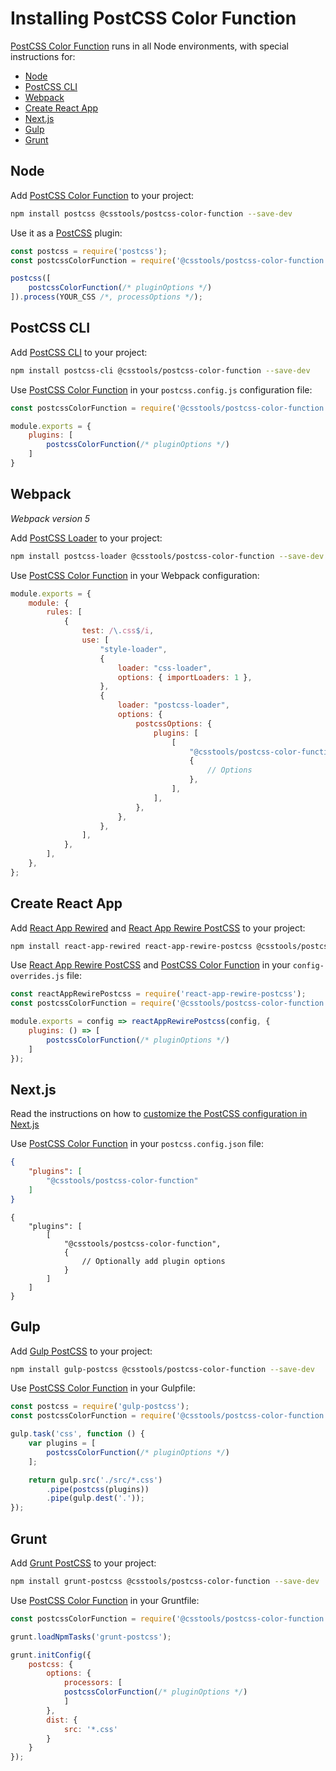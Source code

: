 # Installing PostCSS Color Function

[PostCSS Color Function] runs in all Node environments, with special instructions for:

- [Node](#node)
- [PostCSS CLI](#postcss-cli)
- [Webpack](#webpack)
- [Create React App](#create-react-app)
- [Next.js](#nextjs)
- [Gulp](#gulp)
- [Grunt](#grunt)

## Node

Add [PostCSS Color Function] to your project:

```bash
npm install postcss @csstools/postcss-color-function --save-dev
```

Use it as a [PostCSS] plugin:

```js
const postcss = require('postcss');
const postcssColorFunction = require('@csstools/postcss-color-function');

postcss([
	postcssColorFunction(/* pluginOptions */)
]).process(YOUR_CSS /*, processOptions */);
```

## PostCSS CLI

Add [PostCSS CLI] to your project:

```bash
npm install postcss-cli @csstools/postcss-color-function --save-dev
```

Use [PostCSS Color Function] in your `postcss.config.js` configuration file:

```js
const postcssColorFunction = require('@csstools/postcss-color-function');

module.exports = {
	plugins: [
		postcssColorFunction(/* pluginOptions */)
	]
}
```

## Webpack

_Webpack version 5_

Add [PostCSS Loader] to your project:

```bash
npm install postcss-loader @csstools/postcss-color-function --save-dev
```

Use [PostCSS Color Function] in your Webpack configuration:

```js
module.exports = {
	module: {
		rules: [
			{
				test: /\.css$/i,
				use: [
					"style-loader",
					{
						loader: "css-loader",
						options: { importLoaders: 1 },
					},
					{
						loader: "postcss-loader",
						options: {
							postcssOptions: {
								plugins: [
									[
										"@csstools/postcss-color-function",
										{
											// Options
										},
									],
								],
							},
						},
					},
				],
			},
		],
	},
};
```

## Create React App

Add [React App Rewired] and [React App Rewire PostCSS] to your project:

```bash
npm install react-app-rewired react-app-rewire-postcss @csstools/postcss-color-function --save-dev
```

Use [React App Rewire PostCSS] and [PostCSS Color Function] in your
`config-overrides.js` file:

```js
const reactAppRewirePostcss = require('react-app-rewire-postcss');
const postcssColorFunction = require('@csstools/postcss-color-function');

module.exports = config => reactAppRewirePostcss(config, {
	plugins: () => [
		postcssColorFunction(/* pluginOptions */)
	]
});
```

## Next.js

Read the instructions on how to [customize the PostCSS configuration in Next.js](https://nextjs.org/docs/advanced-features/customizing-postcss-config)

Use [PostCSS Color Function] in your `postcss.config.json` file:

```json
{
	"plugins": [
		"@csstools/postcss-color-function"
	]
}
```

```json5
{
	"plugins": [
		[
			"@csstools/postcss-color-function",
			{
				// Optionally add plugin options
			}
		]
	]
}
```

## Gulp

Add [Gulp PostCSS] to your project:

```bash
npm install gulp-postcss @csstools/postcss-color-function --save-dev
```

Use [PostCSS Color Function] in your Gulpfile:

```js
const postcss = require('gulp-postcss');
const postcssColorFunction = require('@csstools/postcss-color-function');

gulp.task('css', function () {
	var plugins = [
		postcssColorFunction(/* pluginOptions */)
	];

	return gulp.src('./src/*.css')
		.pipe(postcss(plugins))
		.pipe(gulp.dest('.'));
});
```

## Grunt

Add [Grunt PostCSS] to your project:

```bash
npm install grunt-postcss @csstools/postcss-color-function --save-dev
```

Use [PostCSS Color Function] in your Gruntfile:

```js
const postcssColorFunction = require('@csstools/postcss-color-function');

grunt.loadNpmTasks('grunt-postcss');

grunt.initConfig({
	postcss: {
		options: {
			processors: [
			postcssColorFunction(/* pluginOptions */)
			]
		},
		dist: {
			src: '*.css'
		}
	}
});
```

[Gulp PostCSS]: https://github.com/postcss/gulp-postcss
[Grunt PostCSS]: https://github.com/nDmitry/grunt-postcss
[PostCSS]: https://github.com/postcss/postcss
[PostCSS CLI]: https://github.com/postcss/postcss-cli
[PostCSS Loader]: https://github.com/postcss/postcss-loader
[PostCSS Color Function]: https://github.com/csstools/postcss-plugins/tree/main/plugins/postcss-color-function
[React App Rewire PostCSS]: https://github.com/csstools/react-app-rewire-postcss
[React App Rewired]: https://github.com/timarney/react-app-rewired
[Next.js]: https://nextjs.org
